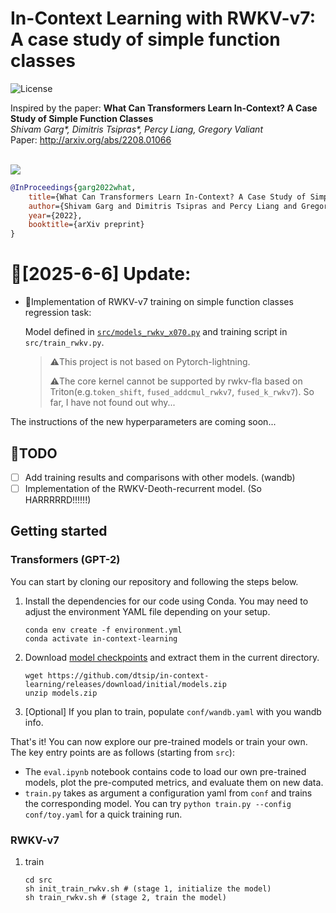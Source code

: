 # In-Context Learning with RWKV-v7: A case study of simple function classes

![License](https://img.shields.io/badge/license-MIT-blue.svg)

Inspired by the paper: **What Can Transformers Learn In-Context? A Case Study of Simple Function Classes** <br>
*Shivam Garg\*, Dimitris Tsipras\*, Percy Liang, Gregory Valiant* <br>
Paper: http://arxiv.org/abs/2208.01066 <br><br>

![](setting.jpg)

``` bibtex
@InProceedings{garg2022what,
    title={What Can Transformers Learn In-Context? A Case Study of Simple Function Classes},
    author={Shivam Garg and Dimitris Tsipras and Percy Liang and Gregory Valiant},
    year={2022},
    booktitle={arXiv preprint}
}
```
# 🎉[2025-6-6] Update:
- 🚩Implementation of RWKV-v7 training on simple function classes regression task:
  
  Model defined in [`src/models_rwkv_x070.py`](https://github.com/EricZhang1412/RWKV4Math-in-ctx-learining/blob/main/src/models_rwkv_x070.py) and training script in `src/train_rwkv.py`.
  > ⚠️This project is not based on Pytorch-lightning.
  >
  > ⚠️The core kernel cannot be supported by rwkv-fla based on Triton(e.g.`token_shift`, `fused_addcmul_rwkv7`, `fused_k_rwkv7`). So far, I have not found out why...
  

The instructions of the new hyperparameters are coming soon...

## 📝TODO
- [ ] Add training results and comparisons with other models. (wandb)
- [ ] Implementation of the RWKV-Deoth-recurrent model. (So HARRRRRD!!!!!!)
## Getting started
### Transformers (GPT-2)
You can start by cloning our repository and following the steps below.

1. Install the dependencies for our code using Conda. You may need to adjust the environment YAML file depending on your setup.

    ``` shell
    conda env create -f environment.yml
    conda activate in-context-learning
    ```

2. Download [model checkpoints](https://github.com/dtsip/in-context-learning/releases/download/initial/models.zip) and extract them in the current directory.

    ``` shell
    wget https://github.com/dtsip/in-context-learning/releases/download/initial/models.zip
    unzip models.zip
    ```

3. [Optional] If you plan to train, populate `conf/wandb.yaml` with you wandb info.

That's it! You can now explore our pre-trained models or train your own. The key entry points
are as follows (starting from `src`):
- The `eval.ipynb` notebook contains code to load our own pre-trained models, plot the pre-computed metrics, and evaluate them on new data.
- `train.py` takes as argument a configuration yaml from `conf` and trains the corresponding model. You can try `python train.py --config conf/toy.yaml` for a quick training run.

### RWKV-v7
1. train
    ``` shell
    cd src
    sh init_train_rwkv.sh # (stage 1, initialize the model)
    sh train_rwkv.sh # (stage 2, train the model)
    ```
